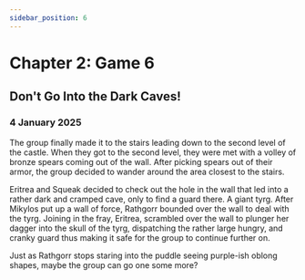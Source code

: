 ```yaml
---
sidebar_position: 6
---
```


# Chapter 2: Game 6

## Don&apos;t Go Into the Dark Caves&excl;

### 4 January 2025

The group finally made it to the stairs leading down to the second level of the castle. When they got to the second level, they were met with a volley of bronze spears coming out of the wall. After picking spears out of their armor, the group decided to wander around the area closest to the stairs.

Eritrea and Squeak decided to check out the hole in the wall that led into a rather dark and cramped cave, only to find a guard there. A giant tyrg. After Mikylos put up a wall of force, Rathgorr bounded over the wall to deal with the tyrg. Joining in the fray, Eritrea, scrambled over the wall to plunger her dagger into the skull of the tyrg, dispatching the rather large hungry, and cranky guard thus making it safe for the group to continue further on.

Just as Rathgorr stops staring into the puddle seeing purple-ish oblong shapes, maybe the group can go one some more?
